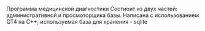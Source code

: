 Программа медицинской диагностики
Состиоит из двух частей: административной и просмоторщика базы.
Написана с использованием QT4 на С++, используемая база для хранения - sqlite
